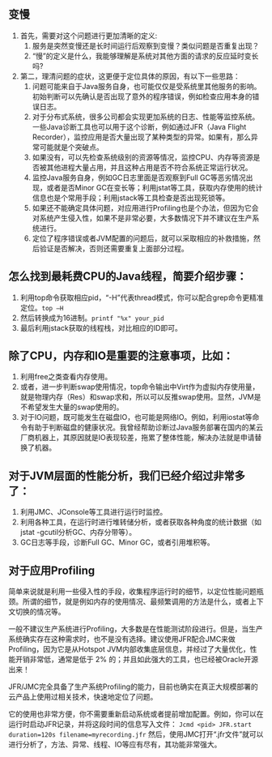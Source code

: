 ## 变慢
1. 首先，需要对这个问题进行更加清晰的定义:
    1. 服务是突然变慢还是长时间运行后观察到变慢？类似问题是否重复出现？
    2. “慢”的定义是什么，我能够理解是系统对其他方面的请求的反应延时变长吗?
2. 第二，理清问题的症状，这更便于定位具体的原因，有以下一些思路：
    1. 问题可能来自于Java服务自身，也可能仅仅是受系统里其他服务的影响。初始判断可以先确认是否出现了意外的程序错误，例如检查应用本身的错误日志。
    2. 对于分布式系统，很多公司都会实现更加系统的日志、性能等监控系统。一些Java诊断工具也可以用于这个诊断，例如通过JFR（Java Flight Recorder），监控应用是否大量出现了某种类型的异常。如果有，那么异常可能就是个突破点。
    3. 如果没有，可以先检查系统级别的资源等情况，监控CPU、内存等资源是否被其他进程大量占用，并且这种占用是否不符合系统正常运行状况。
    4. 监控Java服务自身，例如GC日志里面是否观察到Full GC等恶劣情况出现，或者是否Minor GC在变长等；利用jstat等工具，获取内存使用的统计信息也是个常用手段；利用jstack等工具检查是否出现死锁等。
    5. 如果还不能确定具体问题，对应用进行Profiling也是个办法，但因为它会对系统产生侵入性，如果不是非常必要，大多数情况下并不建议在生产系统进行。
    6. 定位了程序错误或者JVM配置的问题后，就可以采取相应的补救措施，然后验证是否解决，否则还需要重复上面部分过程。

## 怎么找到最耗费CPU的Java线程，简要介绍步骤：
1. 利用top命令获取相应pid，“-H”代表thread模式，你可以配合grep命令更精准定位。`top –H`
2. 然后转换成为16进制。`printf "%x" your_pid`
3. 最后利用jstack获取的线程栈，对比相应的ID即可。

## 除了CPU，内存和IO是重要的注意事项，比如：
1. 利用free之类查看内存使用。
2. 或者，进一步判断swap使用情况，top命令输出中Virt作为虚拟内存使用量，就是物理内存（Res）和swap求和，所以可以反推swap使用。显然，JVM是不希望发生大量的swap使用的。
3. 对于IO问题，既可能发生在磁盘IO，也可能是网络IO。例如，利用iostat等命令有助于判断磁盘的健康状况。我曾经帮助诊断过Java服务部署在国内的某云厂商机器上，其原因就是IO表现较差，拖累了整体性能，解决办法就是申请替换了机器。

## 对于JVM层面的性能分析，我们已经介绍过非常多了：
1. 利用JMC、JConsole等工具进行运行时监控。
2. 利用各种工具，在运行时进行堆转储分析，或者获取各种角度的统计数据（如jstat -gcutil分析GC、内存分带等）。
3. GC日志等手段，诊断Full GC、Minor GC，或者引用堆积等。

## 对于应用Profiling
简单来说就是利用一些侵入性的手段，收集程序运行时的细节，以定位性能问题瓶颈。所谓的细节，就是例如内存的使用情况、最频繁调用的方法是什么，或者上下文切换的情况等。

一般不建议生产系统进行Profiling，大多数是在性能测试阶段进行。但是，当生产系统确实存在这种需求时，也不是没有选择。建议使用JFR配合JMC来做Profiling，因为它是从Hotspot JVM内部收集底层信息，并经过了大量优化，性能开销非常低，通常是低于 2% 的；并且如此强大的工具，也已经被Oracle开源出来！

JFR/JMC完全具备了生产系统Profiling的能力，目前也确实在真正大规模部署的云产品上使用过相关技术，快速地定位了问题。

它的使用也非常方便，你不需要重新启动系统或者提前增加配置。例如，你可以在运行时启动JFR记录，并将这段时间的信息写入文件：
`Jcmd <pid> JFR.start duration=120s filename=myrecording.jfr`
然后，使用JMC打开“.jfr文件”就可以进行分析了，方法、异常、线程、IO等应有尽有，其功能非常强大。